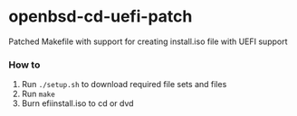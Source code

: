 # openbsd-cd-uefi-patch

Patched Makefile with support for creating install.iso file with UEFI support

### How to
1. Run `./setup.sh` to download required file sets and files
2. Run `make`
3. Burn efiinstall.iso to cd or dvd